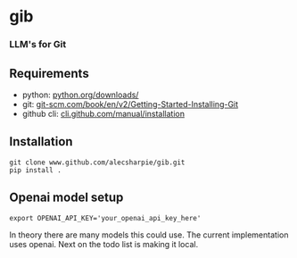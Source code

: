 # gib

### LLM's for Git

## Requirements
- python: [python.org/downloads/](https://www.python.org/downloads/)
- git: [git-scm.com/book/en/v2/Getting-Started-Installing-Git](https://git-scm.com/book/en/v2/Getting-Started-Installing-Git)
- github cli: [cli.github.com/manual/installation](https://cli.github.com/manual/installation)


## Installation
```
git clone www.github.com/alecsharpie/gib.git
pip install .
```

## Openai model setup
```
export OPENAI_API_KEY='your_openai_api_key_here'
```

In theory there are many models this could use. The current implementation uses openai. Next on the todo list is making it local.
